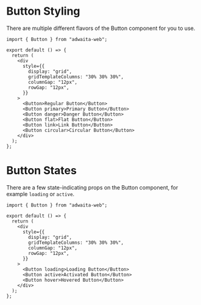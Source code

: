 # Button Styling

There are multiple different flavors of the Button component for you to use.

```tsx
import { Button } from "adwaita-web";

export default () => {
  return (
    <div
      style={{
        display: "grid",
        gridTemplateColumns: "30% 30% 30%",
        columnGap: "12px",
        rowGap: "12px",
      }}
    >
      <Button>Regular Button</Button>
      <Button primary>Primary Button</Button>
      <Button danger>Danger Button</Button>
      <Button flat>Flat Button</Button>
      <Button link>Link Button</Button>
      <Button circular>Circular Button</Button>
    </div>
  );
};
```

# Button States

There are a few state-indicating props on the Button component, for example `loading` or `active`.

```tsx
import { Button } from "adwaita-web";

export default () => {
  return (
    <div
      style={{
        display: "grid",
        gridTemplateColumns: "30% 30% 30%",
        columnGap: "12px",
        rowGap: "12px",
      }}
    >
      <Button loading>Loading Button</Button>
      <Button active>Activated Button</Button>
      <Button hover>Hovered Button</Button>
    </div>
  );
};
```
